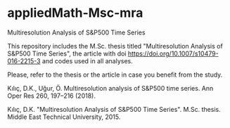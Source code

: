 # appliedMath-Msc-mra
Multiresolution Analysis of S&amp;P500 Time Series

This repository includes the M.Sc. thesis titled "Multiresolution Analysis of S&P500 Time Series", the article with doi https://doi.org/10.1007/s10479-016-2215-3 and codes used in all analyses.

Please, refer to the thesis or the article in case you benefit from the study.

Kılıç, D.K., Uğur, Ö. Multiresolution analysis of S&P500 time series. Ann Oper Res 260, 197–216 (2018). 

Kılıç, D.K. "Multiresolution Analysis of S&P500 Time Series". M.Sc. thesis. Middle East Technical University, 2015.
